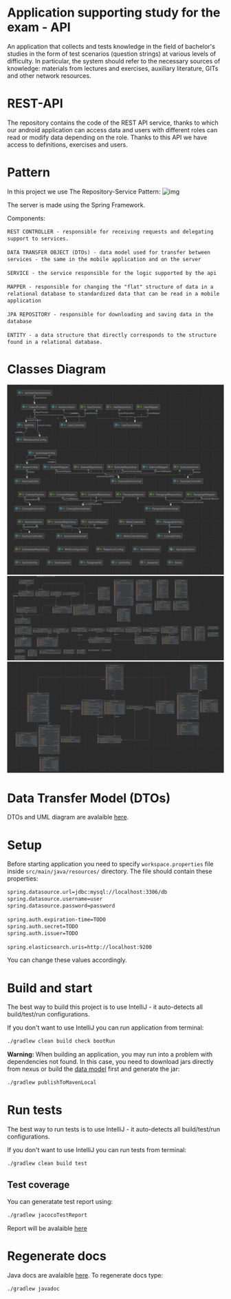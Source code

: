 # Application supporting study for the exam - API
An application that collects and tests knowledge in the field of bachelor's
studies in the form of test scenarios (question strings) at various levels of difficulty.
In particular, the system should refer to the necessary sources of knowledge: materials
from lectures and exercises, auxiliary literature, GITs and other network resources.

# REST-API

The repository contains the code of the REST API service, thanks to which our android application can access data and users with different roles can read or modify data depending on the role.
Thanks to this API we have access to definitions, exercises and users.

# Pattern
In this project we use The Repository-Service Pattern:
![img](https://i.stack.imgur.com/BfNin.jpg)

The server is made using the Spring Framework.

Components:

    REST CONTROLLER - responsible for receiving requests and delegating support to services.

    DATA TRANSFER OBJECT (DTOs) - data model used for transfer between services - the same in the mobile application and on the server

    SERVICE - the service responsible for the logic supported by the api

    MAPPER - responsible for changing the "flat" structure of data in a relational database to standardized data that can be read in a mobile application

    JPA REPOSITORY - responsible for downloading and saving data in the database

    ENTITY - a data structure that directly corresponds to the structure found in a relational database.


# Classes Diagram

![](./img/image.png)
![](./img/image2.png)
![](./img/image3.png)

# Data Transfer Model (DTOs)
DTOs and UML diagram are avalaible [here](https://github.com/bartlomiejkrawczyk/PIS-22Z-MODEL).

# Setup

Before starting application you need to specify `workspace.properties` file inside `src/main/java/resources/` directory.
The file should contain these properties:
```properties
spring.datasource.url=jdbc:mysql://localhost:3306/db
spring.datasource.username=user
spring.datasource.password=password

spring.auth.expiration-time=TODO
spring.auth.secret=TODO
spring.auth.issuer=TODO

spring.elasticsearch.uris=http://localhost:9200
```
You can change these values accordingly.

# Build and start
The best way to build this project is to use IntelliJ - it auto-detects all build/test/run configurations.

If you don't want to use IntelliJ you can run application from terminal:
```bash
./gradlew clean build check bootRun
```

**Warning:** When building an application, you may run into a problem with dependencies not found.
In this case, you need to download jars directly from nexus or build the [data model](https://github.com/bartlomiejkrawczyk/PIS-22Z-MODEL) first and generate the jar:
```bash
./gradlew publishToMavenLocal
```

# Run tests
The best way to run tests is to use IntelliJ - it auto-detects all build/test/run configurations.

If you don't want to use IntelliJ you can run tests from terminal:
```bash
./gradlew clean build test
```

## Test coverage
You can generatate test report using:
```bash
./gradlew jacocoTestReport
```

Report will be avalaible [here](./build/reports/jacoco/test/html/index.html)

# Regenerate docs
Java docs are avalaible [here](./javadoc/index.html).
To regenerate docs type:
```bash
./gradlew javadoc
```

